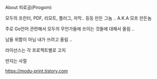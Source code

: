 About 피로곰(Pirogom)

모두의 프린터, PDF, 리모트, 플러그, 자막.. 등등 만든 그놈 .. A.K.A 모프 만든놈

주로 Go언어 관련해서 모두의 무언가들에 쓰이는 것들에 대해서 올림 ..

남들 위함이 아님 내가 쓰려고 올림 ..

라이선스는 각 프로젝트별로 고지

딴지는 사절

https://modu-print.tistory.com
